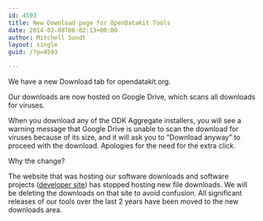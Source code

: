 ```yaml
---
id: 4593
title: New Download page for OpenDataKit Tools
date: 2014-02-08T06:02:13+00:00
author: Mitchell Sundt
layout: single
guid: /?p=4593

---
```

We have a new Download tab for opendatakit.org.

Our downloads are now hosted on Google Drive, which scans all downloads for viruses. 

When you download any of the ODK Aggregate installers, you will see a warning message that Google Drive is unable to scan the download for viruses because of its size, and it will ask you to “Download anyway” to proceed with the download. Apologies for the need for the extra click.

Why the change?

The website that was hosting our software downloads and software projects (<a href="https://code.google.com/p/opendatakit/" title="developer site" target="_blank">developer site</a>) has stopped hosting new file downloads. We will be deleting the downloads on that site to avoid confusion. All significant releases of our tools over the last 2 years have been moved to the new downloads area.
